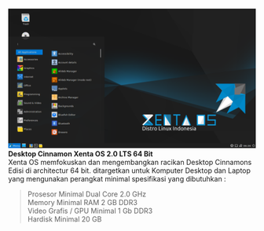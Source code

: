 ![Screenshot](https://raw.githubusercontent.com/xentaos/perilisan/master/screenshot/amd64/Screenshot_2017-12-24_06-36-12.png)  
**Desktop Cinnamon Xenta OS 2.0 LTS 64 Bit**  
Xenta OS memfokuskan dan mengembangkan racikan Desktop Cinnamons Edisi di architectur 64 bit. ditargetkan untuk Komputer Desktop dan Laptop yang mengunakan perangkat minimal spesifikasi yang dibutuhkan :
> Prosesor Minimal Dual Core 2.0 GHz  
> Memory Minimal RAM 2 GB DDR3  
> Video Grafis / GPU Minimal 1 Gb DDR3  
> Hardisk Minimal 20 GB
